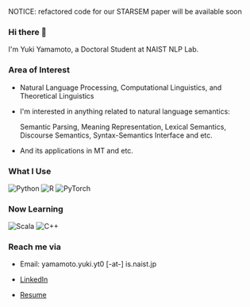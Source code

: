 NOTICE: refactored code for our STARSEM paper will be available soon

### Hi there 👋
I'm Yuki Yamamoto, a Doctoral Student at NAIST NLP Lab.

<!--
**yama-yuki/yama-yuki** is a ✨ _special_ ✨ repository because its `README.md` (this file) appears on your GitHub profile.

Here are some ideas to get you started:

- 🔭 I’m currently working on ...
- 🌱 I’m currently learning ...
- 👯 I’m looking to collaborate on ...
- 🤔 I’m looking for help with ...
- 💬 Ask me about ...
- 📫 How to reach me: ...
- 😄 Pronouns: ...
- ⚡ Fun fact: ...
-->

### Area of Interest
- Natural Language Processing, Computational Linguistics, and Theoretical Linguistics

- I'm interested in anything related to natural language semantics:

  Semantic Parsing, Meaning Representation, Lexical Semantics, Discourse Semantics, Syntax-Semantics Interface and etc.

- And its applications in MT and etc.

### What I Use
<img alt="Python" src="https://img.shields.io/badge/python-%2314354C.svg?style=for-the-badge&logo=python&logoColor=white"/> <img alt="R" src="https://img.shields.io/badge/r-%23276DC3.svg?style=for-the-badge&logo=r&logoColor=white"/> <img alt="PyTorch" src="https://img.shields.io/badge/PyTorch-%23EE4C2C.svg?style=for-the-badge&logo=PyTorch&logoColor=white" />

### Now Learning
<img alt="Scala" src="https://img.shields.io/badge/scala-%23DC322F.svg?style=for-the-badge&logo=scala&logoColor=white"/> <img alt="C++" src="https://img.shields.io/badge/c++-%2300599C.svg?style=for-the-badge&logo=c%2B%2B&logoColor=white"/>

### Reach me via
- Email: yamamoto.yuki.yt0 [-at-] is.naist.jp 

- [LinkedIn](https://www.linkedin.com/in/yuki-yamamoto/)

- [Resume](https://www.resume.id/yama_yuki)
